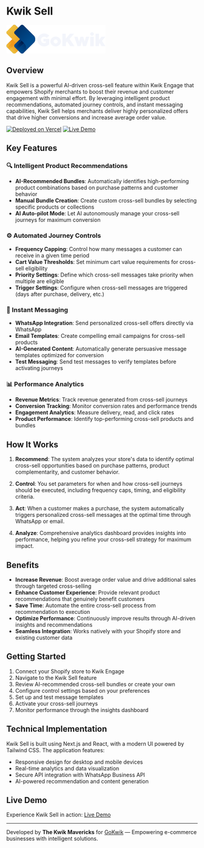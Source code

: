 # Kwik Sell

![GoKwik Logo](public/gokwiklogo.png)

## Overview

Kwik Sell is a powerful AI-driven cross-sell feature within Kwik Engage that empowers Shopify merchants to boost their revenue and customer engagement with minimal effort. By leveraging intelligent product recommendations, automated journey controls, and instant messaging capabilities, Kwik Sell helps merchants deliver highly personalized offers that drive higher conversions and increase average order value.

[![Deployed on Vercel](https://img.shields.io/badge/Deployed%20on-Vercel-black?style=for-the-badge&logo=vercel)](https://vercel.com/vipultanwargokwik-gmailcoms-projects/v0-kwik-engage-smart-cross-sell)
[![Live Demo](https://img.shields.io/badge/Live%20Demo-View%20App-blue?style=for-the-badge)](https://v0-kwik-engage-smart-cross-sell-blond.vercel.app/)

## Key Features

### 🔍 Intelligent Product Recommendations

- **AI-Recommended Bundles**: Automatically identifies high-performing product combinations based on purchase patterns and customer behavior
- **Manual Bundle Creation**: Create custom cross-sell bundles by selecting specific products or collections
- **AI Auto-pilot Mode**: Let AI autonomously manage your cross-sell journeys for maximum conversion

### ⚙️ Automated Journey Controls

- **Frequency Capping**: Control how many messages a customer can receive in a given time period
- **Cart Value Thresholds**: Set minimum cart value requirements for cross-sell eligibility
- **Priority Settings**: Define which cross-sell messages take priority when multiple are eligible
- **Trigger Settings**: Configure when cross-sell messages are triggered (days after purchase, delivery, etc.)

### 💬 Instant Messaging

- **WhatsApp Integration**: Send personalized cross-sell offers directly via WhatsApp
- **Email Templates**: Create compelling email campaigns for cross-sell products
- **AI-Generated Content**: Automatically generate persuasive message templates optimized for conversion
- **Test Messaging**: Send test messages to verify templates before activating journeys

### 📊 Performance Analytics

- **Revenue Metrics**: Track revenue generated from cross-sell journeys
- **Conversion Tracking**: Monitor conversion rates and performance trends
- **Engagement Analytics**: Measure delivery, read, and click rates
- **Product Performance**: Identify top-performing cross-sell products and bundles

## How It Works

1. **Recommend**: The system analyzes your store's data to identify optimal cross-sell opportunities based on purchase patterns, product complementarity, and customer behavior.

2. **Control**: You set parameters for when and how cross-sell journeys should be executed, including frequency caps, timing, and eligibility criteria.

3. **Act**: When a customer makes a purchase, the system automatically triggers personalized cross-sell messages at the optimal time through WhatsApp or email.

4. **Analyze**: Comprehensive analytics dashboard provides insights into performance, helping you refine your cross-sell strategy for maximum impact.

## Benefits

- **Increase Revenue**: Boost average order value and drive additional sales through targeted cross-selling
- **Enhance Customer Experience**: Provide relevant product recommendations that genuinely benefit customers
- **Save Time**: Automate the entire cross-sell process from recommendation to execution
- **Optimize Performance**: Continuously improve results through AI-driven insights and recommendations
- **Seamless Integration**: Works natively with your Shopify store and existing customer data

## Getting Started

1. Connect your Shopify store to Kwik Engage
2. Navigate to the Kwik Sell feature
3. Review AI-recommended cross-sell bundles or create your own
4. Configure control settings based on your preferences
5. Set up and test message templates
6. Activate your cross-sell journeys
7. Monitor performance through the insights dashboard

## Technical Implementation

Kwik Sell is built using Next.js and React, with a modern UI powered by Tailwind CSS. The application features:

- Responsive design for desktop and mobile devices
- Real-time analytics and data visualization
- Secure API integration with WhatsApp Business API
- AI-powered recommendation and content generation

## Live Demo

Experience Kwik Sell in action: [Live Demo](https://v0-kwik-engage-smart-cross-sell-blond.vercel.app/)

---

Developed by **The Kwik Mavericks** for [GoKwik](https://gokwik.co) — Empowering e-commerce businesses with intelligent solutions.